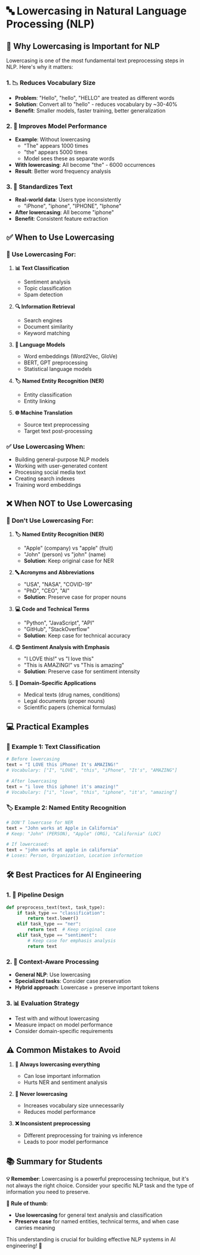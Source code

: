 # 🔤 Lowercasing in Natural Language Processing (NLP)

## 🎯 Why Lowercasing is Important for NLP

Lowercasing is one of the most fundamental text preprocessing steps in NLP. Here's why it matters:

### 1. **📉 Reduces Vocabulary Size**
- **Problem**: "Hello", "hello", "HELLO" are treated as different words
- **Solution**: Convert all to "hello" - reduces vocabulary by ~30-40%
- **Benefit**: Smaller models, faster training, better generalization

### 2. **🚀 Improves Model Performance**
- **Example**: Without lowercasing
  - "The" appears 1000 times
  - "the" appears 5000 times
  - Model sees these as separate words
- **With lowercasing**: All become "the" - 6000 occurrences
- **Result**: Better word frequency analysis

### 3. **🔄 Standardizes Text**
- **Real-world data**: Users type inconsistently
  - "iPhone", "iphone", "IPHONE", "Iphone"
- **After lowercasing**: All become "iphone"
- **Benefit**: Consistent feature extraction

## ✅ When to Use Lowercasing

### 🎯 **Use Lowercasing For:**

1. **📊 Text Classification**
   - Sentiment analysis
   - Topic classification
   - Spam detection

2. **🔍 Information Retrieval**
   - Search engines
   - Document similarity
   - Keyword matching

3. **🧠 Language Models**
   - Word embeddings (Word2Vec, GloVe)
   - BERT, GPT preprocessing
   - Statistical language models

4. **🏷️ Named Entity Recognition (NER)**
   - Entity classification
   - Entity linking

5. **🌐 Machine Translation**
   - Source text preprocessing
   - Target text post-processing

### ✅ **Use Lowercasing When:**
- Building general-purpose NLP models
- Working with user-generated content
- Processing social media text
- Creating search indexes
- Training word embeddings

## ❌ When NOT to Use Lowercasing

### 🚫 **Don't Use Lowercasing For:**

1. **🏷️ Named Entity Recognition (NER)**
   - "Apple" (company) vs "apple" (fruit)
   - "John" (person) vs "john" (name)
   - **Solution**: Keep original case for NER

2. **🔤 Acronyms and Abbreviations**
   - "USA", "NASA", "COVID-19"
   - "PhD", "CEO", "AI"
   - **Solution**: Preserve case for proper nouns

3. **💻 Code and Technical Terms**
   - "Python", "JavaScript", "API"
   - "GitHub", "StackOverflow"
   - **Solution**: Keep case for technical accuracy

4. **😊 Sentiment Analysis with Emphasis**
   - "I LOVE this!" vs "I love this"
   - "This is AMAZING!" vs "This is amazing"
   - **Solution**: Preserve case for sentiment intensity

5. **🏥 Domain-Specific Applications**
   - Medical texts (drug names, conditions)
   - Legal documents (proper nouns)
   - Scientific papers (chemical formulas)

## 💻 Practical Examples

### 📝 Example 1: Text Classification
```python
# Before lowercasing
text = "I LOVE this iPhone! It's AMAZING!"
# Vocabulary: ["I", "LOVE", "this", "iPhone", "It's", "AMAZING"]

# After lowercasing
text = "i love this iphone! it's amazing!"
# Vocabulary: ["i", "love", "this", "iphone", "it's", "amazing"]
```

### 🏷️ Example 2: Named Entity Recognition
```python
# DON'T lowercase for NER
text = "John works at Apple in California"
# Keep: "John" (PERSON), "Apple" (ORG), "California" (LOC)

# If lowercased:
text = "john works at apple in california"
# Loses: Person, Organization, Location information
```

## 🛠️ Best Practices for AI Engineering

### 1. **🔧 Pipeline Design**
```python
def preprocess_text(text, task_type):
    if task_type == "classification":
        return text.lower()
    elif task_type == "ner":
        return text  # Keep original case
    elif task_type == "sentiment":
        # Keep case for emphasis analysis
        return text
```

### 2. **🎯 Context-Aware Processing**
- **General NLP**: Use lowercasing
- **Specialized tasks**: Consider case preservation
- **Hybrid approach**: Lowercase + preserve important tokens

### 3. **📊 Evaluation Strategy**
- Test with and without lowercasing
- Measure impact on model performance
- Consider domain-specific requirements

## ⚠️ Common Mistakes to Avoid

1. **🔄 Always lowercasing everything**
   - Can lose important information
   - Hurts NER and sentiment analysis

2. **🚫 Never lowercasing**
   - Increases vocabulary size unnecessarily
   - Reduces model performance

3. **❌ Inconsistent preprocessing**
   - Different preprocessing for training vs inference
   - Leads to poor model performance

## 📚 Summary for Students

**💡 Remember**: Lowercasing is a powerful preprocessing technique, but it's not always the right choice. Consider your specific NLP task and the type of information you need to preserve.

**🎯 Rule of thumb**: 
- **Use lowercasing** for general text analysis and classification
- **Preserve case** for named entities, technical terms, and when case carries meaning

This understanding is crucial for building effective NLP systems in AI engineering! 🚀 